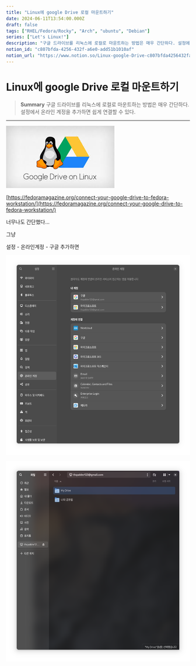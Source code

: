 ```yaml
---
title: "Linux에 google Drive 로컬 마운트하기"
date: 2024-06-11T13:54:00.000Z
draft: false
tags: ["RHEL/Fedora/Rocky", "Arch", "ubuntu", "Debian"]
series: ["Let's Linux!"]
description: "구글 드라이브를 리눅스에 로컬로 마운트하는 방법은 매우 간단하다. 설정에서 온라인 계정을 추가하면 쉽게 연결할 수 있다."
notion_id: "c807bfda-4256-432f-a6e0-add51b1010af"
notion_url: "https://www.notion.so/Linux-google-Drive-c807bfda4256432fa6e0add51b1010af"
---
```


# Linux에 google Drive 로컬 마운트하기

> **Summary**
> 구글 드라이브를 리눅스에 로컬로 마운트하는 방법은 매우 간단하다. 설정에서 온라인 계정을 추가하면 쉽게 연결할 수 있다.

---

![Image](image_bad0d9a207e1.png)

[https://fedoramagazine.org/connect-your-google-drive-to-fedora-workstation/](https://fedoramagazine.org/connect-your-google-drive-to-fedora-workstation/)

너무나도 간단했다…

그냥 

설정 - 온라인계정 - 구글 추가하면

![Image](image_39819108cb73.png)

![Image](image_e2efa2b90d5c.png)


